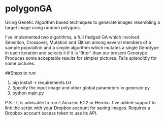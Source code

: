 # polygonGA
Using Genetic Algorithm based techniques to generate images resembling a target image using random polygons. 

I've implemented two algorithms, a full fledged GA which involved Selection, Crossover, Mutation and Elitism among several members of a sample population 
and a simple algorithm which mutates a single Genotype in each iteration and selects it if it is 'fitter' than our present Genotype. Produces some 
acceptable results for simpler pictures. Fails splendidly for some pictures. 


##Steps to run:
1. pip install -r requirements.txt 
2. Specify the input image and other global parameters in generate.py
3. python main.py

P.S.- It is advisable to run it Amazon EC2 or Heroku. I've added support to link the script with your Dropbox account for saving images. Requires a 
Dropbox account access token to use its API. 
